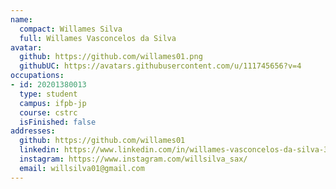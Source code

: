 ```yaml
---
name:
  compact: Willames Silva
  full: Willames Vasconcelos da Silva
avatar:
  github: https://github.com/willames01.png
  githubUC: https://avatars.githubusercontent.com/u/111745656?v=4
occupations:
- id: 20201380013
  type: student
  campus: ifpb-jp
  course: cstrc
  isFinished: false
addresses:
  github: https://github.com/willames01
  linkedin: https://www.linkedin.com/in/willames-vasconcelos-da-silva-30499b33a
  instagram: https://www.instagram.com/willsilva_sax/
  email: willsilva01@gmail.com
---
```


